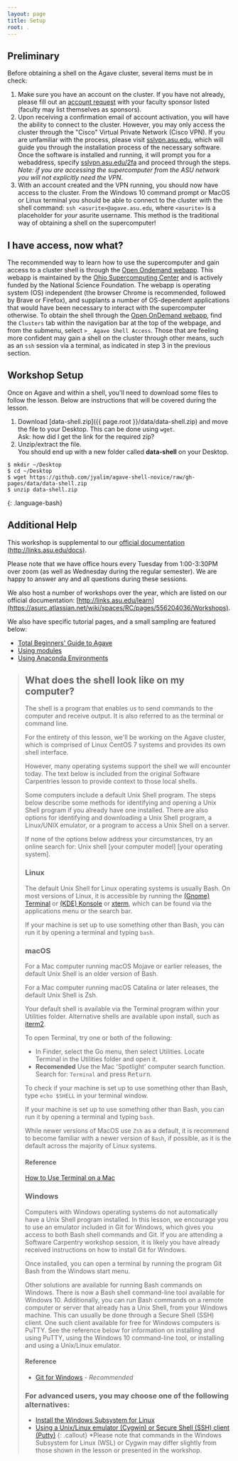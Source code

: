 ```yaml
---
layout: page
title: Setup
root: .
---
```


## Preliminary 
Before obtaining a shell on the Agave cluster, several items must be
in check:

1. Make sure you have an account on the cluster. If you have not
   already, please fill out an [account request](https://cores.research.asu.edu/research-computing/get-started/create-an-account)
   with your faculty sponsor listed (faculty may list themselves as
   sponsors).
2. Upon receiving a confirmation email of account activation, you will
   have the ability to connect to the cluster. However, you may only
   access the cluster through the "Cisco" Virtual Private Network (Cisco
   VPN). If you are unfamiliar with the process, please visit
   [sslvpn.asu.edu](https://sslvpn.asu.edu), which will guide you
   through the installation process of the necessary software. Once the
   software is installed and running, it will prompt you for a
   webaddress, specify [sslvpn.asu.edu/2fa](sslvpn.asu.edu/2fa) and
   proceed through the steps. *Note: if you are accessing the
   supercomputer from the ASU network you will not explicitly need the
   VPN*.
3. With an account created and the VPN running, you should now have
   access to the cluster. From the Windows 10 command prompt or MacOS or
   Linux terminal you should be able to connect to the cluster with
   the shell command: `ssh <asurite>@agave.asu.edu`, where `<asurite>`
   is a placeholder for *your* asurite username. This method is the
   traditional way of obtaining a shell on the supercomputer!

## I have access, now what?

The recommended way to learn how to use the supercomputer and gain
access to a cluster shell is through the [Open Ondemand
webapp](https://login.rc.asu.edu). This webapp is maintained by the
[Ohio Supercomputing Center](https://openondemand.org/) and is actively
funded by the National Science Foundation. The webapp is operating
system (OS) independent (the browser Chrome is recommended, followed by
Brave or Firefox), and supplants a number of OS-dependent applications
that would have been necessary to interact with the supercomputer
otherwise. To obtain the shell through the [Open OnDemand
webapp](https://login.rc.asu.edu), find the `Clusters` tab within the
navigation bar at the top of the webpage, and from the submenu, select
`>_ Agave Shell Access`.
Those that are feeling more confident may gain a shell on the
cluster through other means, such as an `ssh` session via a terminal, as
indicated in step 3 in the previous section.

## Workshop Setup

Once on Agave and within a shell, you'll need to download some files to
follow the lesson.  Below are instructions that will be covered during
the lesson.

1. Download [data-shell.zip]({{ page.root }}/data/data-shell.zip) and move the file to your Desktop. This can be done using `wget`.  
   Ask: how did I get the link for the required zip?
2. Unzip/extract the file.   
   You should end up with a new folder called **data-shell** on your
   Desktop.

~~~
$ mkdir ~/Desktop  
$ cd ~/Desktop  
$ wget https://github.com/jyalim/agave-shell-novice/raw/gh-pages/data/data-shell.zip    
$ unzip data-shell.zip   
~~~
{: .language-bash}

## Additional Help

This workshop is supplemental to our [official documentation
(http://links.asu.edu/docs)](https://asurc.atlassian.net/wiki/spaces/RC/overview). 

Please note that we have office hours every Tuesday from 1:00-3:30PM
over zoom (as well as Wednesday during the regular semester). We are
happy to answer any and all questions during these sessions.

We also host a number of workshops over the year, which are listed on
our official documentation: [http://links.asu.edu/learn](https://asurc.atlassian.net/wiki/spaces/RC/pages/556204036/Workshops).

We also have specific tutorial pages, and a small sampling are featured
below:

* [Total Beginners' Guide to Agave](https://asurc.atlassian.net/wiki/spaces/RC/pages/238420015/Total+beginners+guide+to+Agave)
* [Using modules](https://asurc.atlassian.net/wiki/spaces/RC/pages/45875213/Software+Modules) 
* [Using Anaconda Environments](https://asurc.atlassian.net/wiki/spaces/RC/pages/125829137/Using+anaconda+environments)

> ## What does the shell look like on my computer?
> The shell is a program that enables us to send commands to the
> computer and receive output. It is also referred to as the terminal or
> command line.
>
> For the entirety of this lesson, we'll be working on the Agave
> cluster, which is comprised of Linux CentOS 7 systems and provides its
> own shell interface. 
> 
> However, many operating systems support the shell we will encounter
> today. The text below is included from the original Software
> Carpentries lesson to provide context to those local shells.
>
> Some computers include a default Unix Shell program.  The steps below
> describe some methods for identifying and opening a Unix Shell program
> if you already have one installed.  There are also options for
> identifying and downloading a Unix Shell program, a Linux/UNIX
> emulator, or a program to access a Unix Shell on a server.
>
> If none of the options below address your circumstances, try an online
> search for: Unix shell [your computer model] [your operating system].
>
> ### Linux
> The default Unix Shell for Linux operating systems is usually Bash.
> On most versions of Linux, it is accessible by running the [(Gnome)
> Terminal](https://help.gnome.org/users/gnome-terminal/stable/) or
> [(KDE) Konsole](https://konsole.kde.org/) or
> [xterm](https://en.wikipedia.org/wiki/Xterm), which can be found via
> the applications menu or the search bar.
>
> If your machine is set up to use something other than Bash, you can run it by opening a terminal and typing `bash`.
>
> ### macOS
> For a Mac computer running macOS Mojave or earlier releases, the
> default Unix Shell is an older version of Bash.  
> 
> For a Mac computer running macOS Catalina or later releases, the
> default Unix Shell is Zsh.  
> 
> Your default shell is available via the Terminal program within your
> Utilities folder. Alternative shells are available upon install, such
> as [iterm2](https://www.iterm2.com/).
>
> To open Terminal, try one or both of the following:
> * In Finder, select the Go menu, then select Utilities. Locate
>   Terminal in the Utilities folder and open it.
> * **Recomended** Use the Mac 'Spotlight' computer search function.
>   Search for: `Terminal` and press <kbd>Return</kbd>.
>
> To check if your machine is set up to use something other than Bash,
> type `echo $SHELL` in your terminal window.
>
> If your machine is set up to use something other than Bash, you can
> run it by opening a terminal and typing `bash`.
>
> While newer versions of MacOS use `Zsh` as a default, it is recommend
> to become familiar with a newer version of `Bash`, if possible, as it
> is the default across the majority of Linux systems.
>
> #### Reference
> [How to Use Terminal on a Mac](http://www.macworld.co.uk/feature/mac-software/how-use-terminal-on-mac-3608274/)
>
> ### Windows
> Computers with Windows operating systems do not automatically have a
> Unix Shell program installed.  In this lesson, we encourage you to use
> an emulator included in Git for Windows, which gives you access to
> both Bash shell commands and Git.  If you are attending a Software
> Carpentry workshop session, it is likely you have already received
> instructions on how to install Git for Windows.
>
> Once installed, you can open a terminal by running the program Git
> Bash from the Windows start menu.
>
> Other solutions are available for running Bash commands on Windows.
> There is now a Bash shell command-line tool available for Windows 10.
> Additionally, you can run Bash commands on a remote computer or server
> that already has a Unix Shell, from your Windows machine.  This can
> usually be done through a Secure Shell (SSH) client.  One such client
> available for free for Windows computers is PuTTY.  See the reference
> below for information on installing and using PuTTY, using the Windows
> 10 command-line tool, or installing and using a Unix/Linux emulator.
>
> #### Reference
> * [Git for Windows](https://git-for-windows.github.io/) - *Recommended*
>
> ### For advanced users, you may choose one of the following alternatives:
> * [Install the Windows Subsystem for Linux](https://docs.microsoft.com/en-us/windows/wsl/install-win10)
> * [Using a Unix/Linux emulator (Cygwin) or Secure Shell (SSH) client (Putty)](http://faculty.smu.edu/reynolds/unixtut/windows.html)
{: .callout}
>   *Please note that commands in the Windows Subsystem for Linux (WSL) or Cygwin may differ slightly from those shown in the lesson or presented in the workshop.
